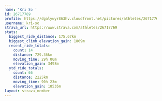 ```yaml
---
name: 'Kri So '
id: 26717769
profile: https://dgalywyr863hv.cloudfront.net/pictures/athletes/26717769/7761026/14/large.jpg
username: kri-so
strava_url: https://www.strava.com/athletes/26717769
stats:
  biggest_ride_distance: 175.67km
  biggest_climb_elevation_gain: 1809m
  recent_ride_totals:
    count: 14
    distance: 729.36km
    moving_time: 29h 00m
    elevation_gain: 3498m
  ytd_ride_totals:
    count: 66
    distance: 2225km
    moving_time: 90h 23m
    elevation_gain: 18535m
layout: strava_member
--- 
```

